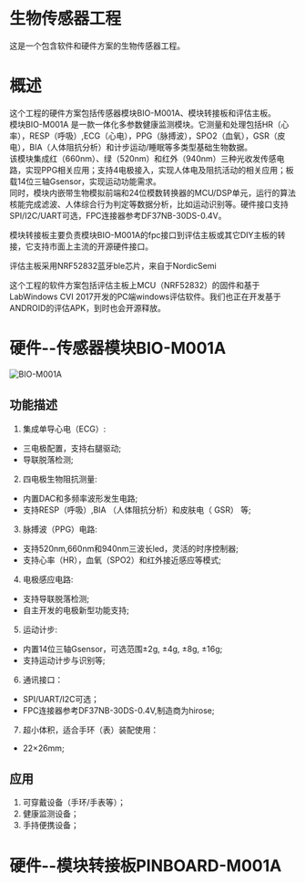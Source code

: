# 生物传感器工程
这是一个包含软件和硬件方案的生物传感器工程。
# 概述
这个工程的硬件方案包括传感器模块BIO-M001A、模块转接板和评估主板。  
模块BIO-M001A 是一款一体化多参数健康监测模块。它测量和处理包括HR（心率），RESP（呼吸）,ECG（心电），PPG（脉搏波），SPO2（血氧），GSR（皮电），BIA（人体阻抗分析）和计步运动/睡眠等多类型基础生物数据。   
该模块集成红（660nm）、绿（520nm）和红外（940nm）三种光收发传感电路，实现PPG相关应用；支持4电极接入，实现人体电及阻抗活动的相关应用；板载14位三轴Gsensor，实现运动功能需求。  
同时，模块内嵌带生物模拟前端和24位模数转换器的MCU/DSP单元，运行的算法核能完成滤波、人体综合行为判定等数据分析，比如运动识别等。硬件接口支持SPI/I2C/UART可选，FPC连接器参考DF37NB-30DS-0.4V。

模块转接板主要负责模块BIO-M001A的fpc接口到评估主板或其它DIY主板的转接，它支持市面上主流的开源硬件接口。

评估主板采用NRF52832蓝牙ble芯片，来自于NordicSemi

这个工程的软件方案包括评估主板上MCU（NRF52832）的固件和基于LabWindows CVI 2017开发的PC端windows评估软件。我们也正在开发基于ANDROID的评估APK，到时也会开源释放。

# 硬件--传感器模块BIO-M001A
![BIO-M001A](https://github.com/feelkit/BIO_SENSOR/raw/master/DOC/MM001A/image/MM001A_0.png)
## 功能描述
1. 集成单导心电（ECG）:
- 三电极配置，支持右腿驱动;
- 导联脱落检测;
2. 四电极生物阻抗测量:
- 内置DAC和多频率波形发生电路;
- 支持RESP（呼吸）,BIA （人体阻抗分析）和皮肤电（ GSR） 等;
3. 脉搏波（PPG）电路:
- 支持520nm,660nm和940nm三波长led，灵活的时序控制器;
- 支持心率（HR），血氧（SPO2）和红外接近感应等模式;
4. 电极感应电路:
- 支持导联脱落检测;
- 自主开发的电极新型功能支持;

5. 运动计步:
- 内置14位三轴Gsensor，可选范围±2g, ±4g, ±8g, ±16g;
- 支持运动计步与识别等;

6. 通讯接口： 
- SPI/UART/I2C可选；
- FPC连接器参考DF37NB-30DS-0.4V,制造商为hirose; 

7. 超小体积，适合手环（表）装配使用： 
- 22×26mm;
## 应用
1. 可穿戴设备（手环/手表等）； 
2. 健康监测设备；
3. 手持便携设备；
# 硬件--模块转接板PINBOARD-M001A
